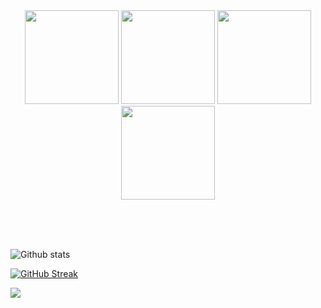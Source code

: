 <br>
<br>

<p align="center">
  <img src="https://media.giphy.com/media/XAxylRMCdpbEWUAvr8/giphy.gif" width="150">
  <img src="https://media.giphy.com/media/fsEaZldNC8A1PJ3mwp/giphy.gif" width="150">
  <img src="https://media.giphy.com/media/Sr8xDpMwVKOHUWDVRD/giphy.gif" width="150">
  <img src="https://media3.giphy.com/media/ln7z2eWriiQAllfVcn/200w.webp" width="150">
  <br>
  <br>
  </p>
 
                                                                               
<br>
<br>
                                                                              

![Github stats](https://github-readme-stats.vercel.app/api?username=shilakumari2606)



[![GitHub Streak](https://github-readme-streak-stats.herokuapp.com/?user=shilakumari2606&currStreakNum=2FD3EB&fire=pink&sideLabels=F00&theme=nightowl)](https://git.io/streak-stats)       
         
</p>

</code>

![](https://komarev.com/ghpvc/?username=shilakumari2606&color=red)

